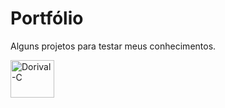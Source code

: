# Portfólio
Alguns projetos para testar meus conhecimentos.
</div>
  <a href="https://github.com/DorivalJunior23/Projetos-da-Faculdade/tree/master" target="_blank"><img align="center" alt="Dorival-C" height="60" width="70"  src="https://img.icons8.com/color/150/000000/c-plus-plus-logo.png"/>

